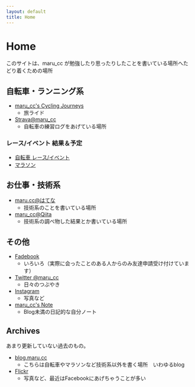 ```yaml
---
layout: default
title: Home
---
```


# Home

このサイトは、maru_cc が勉強したり思ったりしたことを書いている場所へたどり着くための場所

## 自転車・ランニング系

- [maru_cc's Cycling Journeys](https://marucc.goat.me/)
	- 旅ライド 
- [Strava@maru_cc](http://www.strava.com/athletes/maru_cc)
    - 自転車の練習ログをあげている場所

### レース/イベント 結果＆予定

- [自転車 レース/イベント](/sports/results_bike)
- [マラソン](/sports/results_run)

## お仕事・技術系

- [maru.cc@はてな](http://marucc.hatenablog.com/)
    - 技術系のことを書いている場所
- [maru_cc@Qiita](http://qiita.com/maru_cc)
    - 技術系の調べ物した結果とか書いている場所

## その他

- [Fadebook](https://www.facebook.com/tomoyuki.maruta)
	- いろいろ（実際に会ったことのある人からのみ友達申請受け付けています）
- [Twitter @maru_cc](http://twitter.com/maru_cc)
    - 日々のつぶやき
- [Instagram](http://instagram.com/maru_cc)
    - 写真など
- [maru_cc's Note](https://note.mu/maru_cc)
	- Blog未満の日記的な自分ノート
 

## Archives

あまり更新していない過去のもの。

- [blog.maru.cc](http://blog.maru.cc/)
    - こちらは自転車やマラソンなど技術系以外を書く場所　いわゆるblog
- [Flickr](http://www.flickr.com/photos/maru_cc)
    - 写真など、最近はFacebookにあげちゃうことが多い

